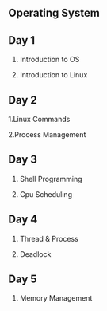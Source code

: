 

## Operating System

##  Day 1

1. Introduction to OS

2. Introduction to Linux

## Day 2

1.Linux Commands

2.Process Management
## Day 3

1. Shell Programming

2. Cpu Scheduling


## Day 4

1. Thread & Process

2. Deadlock

## Day 5

1. Memory Management
